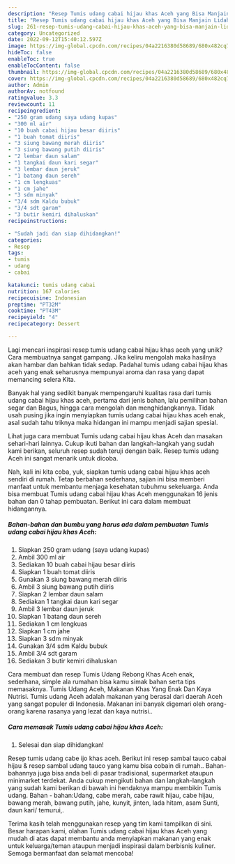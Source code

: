 ```yaml
---
description: "Resep Tumis udang cabai hijau khas Aceh yang Bisa Manjain Lidah"
title: "Resep Tumis udang cabai hijau khas Aceh yang Bisa Manjain Lidah"
slug: 261-resep-tumis-udang-cabai-hijau-khas-aceh-yang-bisa-manjain-lidah
category: Uncategorized
date: 2022-09-12T15:40:12.597Z
image: https://img-global.cpcdn.com/recipes/04a2216380d58689/680x482cq70/tumis-udang-cabai-hijau-khas-aceh-foto-resep-utama.jpg
hideToc: false
enableToc: true
enableTocContent: false
thumbnail: https://img-global.cpcdn.com/recipes/04a2216380d58689/680x482cq70/tumis-udang-cabai-hijau-khas-aceh-foto-resep-utama.jpg
cover: https://img-global.cpcdn.com/recipes/04a2216380d58689/680x482cq70/tumis-udang-cabai-hijau-khas-aceh-foto-resep-utama.jpg
author: Admin
authorAv: notfound
ratingvalue: 3.3
reviewcount: 11
recipeingredient:
- "250 gram udang saya udang kupas"
- "300 ml air"
- "10 buah cabai hijau besar diiris"
- "1 buah tomat diiris"
- "3 siung bawang merah diiris"
- "3 siung bawang putih diiris"
- "2 lembar daun salam"
- "1 tangkai daun kari segar"
- "3 lembar daun jeruk"
- "1 batang daun sereh"
- "1 cm lengkuas"
- "1 cm jahe"
- "3 sdm minyak"
- "3/4 sdm Kaldu bubuk"
- "3/4 sdt garam"
- "3 butir kemiri dihaluskan"
recipeinstructions:

- "Sudah jadi dan siap dihidangkan!"
categories:
- Resep
tags:
- tumis
- udang
- cabai

katakunci: tumis udang cabai 
nutrition: 167 calories
recipecuisine: Indonesian
preptime: "PT32M"
cooktime: "PT43M"
recipeyield: "4"
recipecategory: Dessert

---
```





Lagi mencari inspirasi resep tumis udang cabai hijau khas aceh yang unik? Cara membuatnya sangat gampang. Jika keliru mengolah maka hasilnya akan hambar dan bahkan tidak sedap. Padahal tumis udang cabai hijau khas aceh yang enak seharusnya mempunyai aroma dan rasa yang dapat memancing selera Kita.





Banyak hal yang sedikit banyak mempengaruhi kualitas rasa dari tumis udang cabai hijau khas aceh, pertama dari jenis bahan, lalu pemilihan bahan segar dan Bagus, hingga cara mengolah dan menghidangkannya. Tidak usah pusing jika ingin menyiapkan tumis udang cabai hijau khas aceh enak,      asal sudah tahu triknya maka hidangan ini mampu menjadi sajian spesial.














Lihat juga cara membuat Tumis udang cabai hijau khas Aceh dan masakan sehari-hari lainnya. Cukup ikuti bahan dan langkah-langkah yang sudah kami berikan, seluruh resep sudah teruji dengan baik. Resep tumis udang Aceh ini sangat menarik untuk dicoba.






Nah, kali ini kita coba, yuk, siapkan tumis udang cabai hijau khas aceh sendiri di rumah. Tetap berbahan sederhana, sajian ini bisa memberi manfaat untuk membantu menjaga kesehatan tubuhmu sekeluarga. Anda bisa membuat Tumis udang cabai hijau khas Aceh menggunakan 16 jenis bahan dan 0 tahap pembuatan. Berikut ini cara dalam membuat hidangannya.

<!--inarticleads1-->

##### Bahan-bahan dan bumbu yang harus ada dalam pembuatan Tumis udang cabai hijau khas Aceh:

1. Siapkan 250 gram udang (saya udang kupas)
1. Ambil 300 ml air
1. Sediakan 10 buah cabai hijau besar diiris
1. Siapkan 1 buah tomat diiris
1. Gunakan 3 siung bawang merah diiris
1. Ambil 3 siung bawang putih diiris
1. Siapkan 2 lembar daun salam
1. Sediakan 1 tangkai daun kari segar
1. Ambil 3 lembar daun jeruk
1. Siapkan 1 batang daun sereh
1. Sediakan 1 cm lengkuas
1. Siapkan 1 cm jahe
1. Siapkan 3 sdm minyak
1. Gunakan 3/4 sdm Kaldu bubuk
1. Ambil 3/4 sdt garam
1. Sediakan 3 butir kemiri dihaluskan


Cara membuat dan resep Tumis Udang Rebong Khas Aceh enak, sederhana, simple ala rumahan bisa kamu simak bahan serta tips memasaknya. Tumis Udang Aceh, Makanan Khas Yang Enak Dan Kaya Nutrisi. Tumis udang Aceh adalah makanan yang berasal dari daerah Aceh yang sangat populer di Indonesia. Makanan ini banyak digemari oleh orang-orang karena rasanya yang lezat dan kaya nutrisi.. 

<!--inarticleads2-->

##### Cara memasak Tumis udang cabai hijau khas Aceh:


1. Selesai dan siap dihidangkan!

Resep tumis udang cabe ijo khas aceh. Berikut ini resep sambal tauco cabai hijau &amp; resep sambal udang tauco yang kamu bisa cobain di rumah.. Bahan-bahannya juga bisa anda beli di pasar tradisional, supermarket ataupun minimarket terdekat. Anda cukup mengikuti bahan dan langkah-langkah yang sudah kami berikan di bawah ini hendaknya mampu membikin Tumis udang. Bahan - bahan:Udang, cabe merah, cabe rawit hijau, cabe hijau, bawang merah, bawang putih, jahe, kunyit, jinten, lada hitam, asam Sunti, daun kari/ temurui,. 

Terima kasih telah menggunakan resep yang tim kami tampilkan di sini. Besar harapan kami, olahan Tumis udang cabai hijau khas Aceh yang mudah di atas dapat membantu anda menyiapkan makanan yang enak untuk keluarga/teman ataupun menjadi inspirasi dalam berbisnis kuliner. Semoga bermanfaat dan selamat mencoba!
